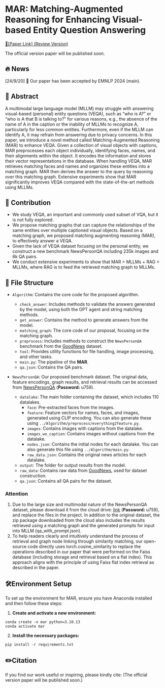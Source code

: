 # MAR: Matching-Augmented Reasoning for Enhancing Visual-based Entity Question Answering

[📃[Paper Link] (Review Version)](https://openreview.net/pdf?id=1Mikiy7Fzo)

The official version paper will be published soon.

## 🔥 News
[24/9/20] 🎊 Our paper has been accepted by EMNLP 2024 (main).

## 📖 Abstract

A multimodal large language model (MLLM) may struggle with answering visual-based (personal) entity questions (VEQA), such as “who is A?” or “who is A that B is talking to?” for various reasons, e.g., the absence of the name of A in the caption or the inability of MLLMs to recognize A, particularly for less common entities. Furthermore, even if the MLLM can identify A, it may refrain from answering due to privacy concerns. In this paper, we introduce a novel method called Matching-Augmented Reasoning (MAR) to enhance VEQA. Given a collection of visual objects with captions, MAR preprocesses each object individually, identifying faces, names, and their alignments within the object. It encodes the information and stores their vector representations in the database. When handling VEQA, MAR retrieves matching faces and names and organizes these entities into a matching graph. MAR then derives the answer to the query by reasoning over this matching graph. Extensive experiments show that MAR significantly improves VEQA compared with the state-of-the-art methods using MLLMs.

## 📜 Contribution

- We study VEQA, an important and commonly used subset of VQA, but it is not fully explored.
- We propose matching graphs that can capture the relationships of the same entities over multiple captioned visual objects. Based on a matching graph, we proposed matching augmenting reasoning (MAR), to effectively answer a VEQA.
- Given the lack of VEQA dataset focusing on the personal entity, we construct a new benchmark NewsPersonQA including 235k images and 6k QA pairs.
- We conduct extensive experiments to show that MAR > MLLMs + RAG > MLLMs, where RAG is to feed the retrieved matching graph to MLLMs. 

## 📁 File Structure

- `Algorithm`: Contains the core code for the proposed algorithm.
  - `check_answer`: Includes methods to validate the answers generated by the model, using both the GPT agent and string matching methods.
  - `get_answer`: Contains the method to generate answers from the model.
  - `matching_graph`: The core code of our proposal, focusing on the matching graph.
  - `preprocess`: Includes methods to construct the `NewsPersonQA` benchmark from the [GoodNews](https://github.com/furkanbiten/GoodNews) dataset.
  - `tool`: Provides utility functions for file handling, image processing, and other tasks.
  - `main.py`: The pipeline of the **MAR**.
  - `qa.json`: Contains the QA pairs.

- `NewsPersonQA`: Our proposed benchmark dataset. The original data, feature encodings, graph results, and retrieval results can be accessed from [NewsPersonQA](https://pan.baidu.com/s/1s661H9gUEYsqI7PiNxs0PQ?pwd=u759) (**Password:** u759).
  - `datalake`: The main folder containing the dataset, which includes 110 datalakes.
    - `face`: Pre-extracted faces from the images.
    - `feature`: Feature vectors for names, faces, and images, generated using CLIP encoding. You can also generate these using `../Algorithm/preprocess/everything2feature.py`.
    - `images`: Contains images with captions from the datalake.
    - `images_wo_caption`: Contains images without captions from the datalake.
    - `nodes.json`: Contains the initial nodes for each datalake. You can also generate this file using `../Algorithm/main.py`.
    - `raw_data.json`: Contains the original news articles for each datalake.
  - `output`: The folder for output results from the model.
  - `raw_data`: Contains raw data from [GoodNews](https://github.com/furkanbiten/GoodNews), used for dataset construction.
  - `qa.json`: Contains all QA pairs for the dataset.

### Attention
1. Due to the large size and multimodal nature of the NewsPersonQA dataset, please download it from the cloud drive: [link](https://pan.baidu.com/s/1s661H9gUEYsqI7PiNxs0PQ?pwd=u759) (**Password:** u759), and replace the files in the project. In addition to the original dataset, the zip package downloaded from the cloud also includes the results retrieved using a matching graph and the generated prompts for input into MLLM (qa_with_prompt.json).
2. To help readers clearly and intuitively understand the process of retrieval and graph node linking through similarity matching, our open-source code directly uses torch.cosine_similarity to replace the operations described in our paper that were performed on the Faiss database (including storage and retrieval based on a flat index). This approach aligns with the principle of using Faiss flat index retrieval as described in the paper.

## 🛠️Environment Setup
To set up the environment for MAR, ensure you have Anaconda installed and then follow these steps:

1. **Create and activate a new environment:**
```
conda create -n mar python=3.10.13
conda activate mar
```

2. **Install the necessary packages:**
```
pip install -r requirements.txt
```
## ✏️Citation

If you find our work useful or inspiring, please kindly cite:
(The official version paper will be published soon.)